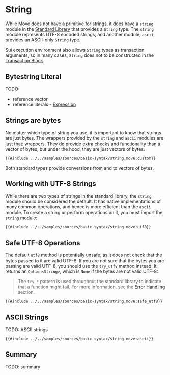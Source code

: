# String

While Move does not have a primitive for strings, it does have a `string` module in the [Standard Library](./standard-library.md) that provides a `String` type. The `string` module represents UTF-8 encoded strings, and another module, `ascii`, provides an ASCII-only `String` type.

<!-- This idea seems to pop up from out of nowhere. I think a little more info about TBs would help -->
Sui execution environment also allows `String` types as transaction arguments, so in many cases, `String` does not to be constructed in the [Transaction Block](./../concepts/what-is-a-transaction.md).

## Bytestring Literal

TODO:
- reference vector
- reference literals - [Expression](./expression.md#literals)


## Strings are bytes

No matter which type of string you use, it is important to know that strings are just bytes. The wrappers provided by the `string` and `ascii` modules are just that: wrappers. They do provide extra checks and functionality than a vector of bytes, but under the hood, they are just vectors of bytes.

```move
{{#include ../../samples/sources/basic-syntax/string.move:custom}}
```

Both standard types provide conversions from and to vectors of bytes.

## Working with UTF-8 Strings
<!-- Some info about the `b` construct in b"string" would be useful -->
While there are two types of strings in the standard library, the `string` module should be considered the default. It has native implementations of many common operations, and hence is more efficient than the `ascii` module. To create a string or perform operations on it, you must import the `string` module:

```move
{{#include ../../samples/sources/basic-syntax/string.move:utf8}}
```

## Safe UTF-8 Operations

The default `utf8` method is potentially unsafe, as it does not check that the bytes passed to it are valid UTF-8. If you are not sure that the bytes you are passing are valid UTF-8, you should use the `try_utf8` method instead. It returns an `Option<String>`, which is `None` if the bytes are not valid UTF-8:

> The `try_*` pattern is used throughout the standard library to indicate that a function might fail. For more information, see the [Error Handling](./error-handling.md) section.

```move
{{#include ../../samples/sources/basic-syntax/string.move:safe_utf8}}
```

## ASCII Strings

TODO: ASCII strings

```move
{{#include ../../samples/sources/basic-syntax/string.move:ascii}}
```

## Summary

TODO: summary

